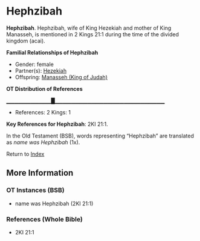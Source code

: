 # Hephzibah
**Hephzibah**. 
Hephzibah, wife of King Hezekiah and mother of King Manasseh, is mentioned in 2 Kings 21:1 during the time of the divided kingdom (acai). 




**Familial Relationships of Hephzibah**


* Gender: female
* Partner(s): [Hezekiah](Hezekiah.md)
* Offspring: [Manasseh (King of Judah)](Manasseh.2.md)


**OT Distribution of References**

▁▁▁▁▁▁▁▁▁▁▁█▁▁▁▁▁▁▁▁▁▁▁▁▁▁▁▁▁▁▁▁▁▁▁▁▁▁▁
* References: 2 Kings: 1



**Key References for Hephzibah**: 
2KI 21:1. 


In the Old Testament (BSB), words representing “Hephzibah” are translated as 
*name was Hephzibah* (1x). 




Return to [Index](00-Index.md)

## More Information

### OT Instances (BSB)

* name was Hephzibah (2KI 21:1)



### References (Whole Bible)

* 2KI 21:1




